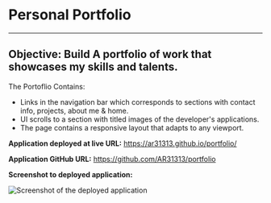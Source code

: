 # Personal Portfolio

---

## Objective: Build A portfolio of work that showcases my skills and talents.

The Portoflio Contains:

- Links in the navigation bar which corresponds to sections with contact info, projects, about me & home.
- UI scrolls to a section with titled images of the developer's applications.
- The page contains a responsive layout that adapts to any viewport.

**Application deployed at live URL:**
https://ar31313.github.io/portfolio/

**Application GitHub URL:**
https://github.com/AR31313/portfolio

**Screenshot to deployed application:**

![Screenshot of the deployed application](https://user-images.githubusercontent.com/96843377/163698727-3aa7aecd-ad9b-441e-a15d-cc53ed1d03e2.png)
